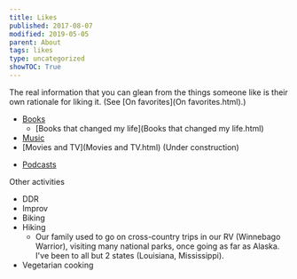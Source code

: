 ```yaml
---
title: Likes
published: 2017-08-07
modified: 2019-05-05
parent: About
tags: likes
type: uncategorized
showTOC: True
---
```


The real information that you can glean from the things someone like is their own rationale for liking it. (See [On favorites](On favorites.html).)

+ [Books](Books.html)
    + [Books that changed my life](Books that changed my life.html)
+ [Music](Music.html)
+ [Movies and TV](Movies and TV.html) (Under construction)
<!-- + [People I admire](People I admire.html)-->
+ [Podcasts](Podcasts.html)
<!-- + [Quotes](Quotes.html)-->

Other activities

+ DDR
+ Improv
+ Biking
+ Hiking
	+ Our family used to go on cross-country trips in our RV (Winnebago Warrior), visiting many national parks, once going as far as Alaska. I've been to all but 2 states (Louisiana, Mississippi).
+ Vegetarian cooking


